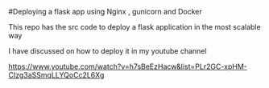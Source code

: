 #Deploying a flask app using Nginx , gunicorn and Docker

This repo has the src code to deploy a flask application in the most scalable way

I have discussed on how to deploy it in my youtube channel 

https://www.youtube.com/watch?v=h7sBeEzHacw&list=PLr2GC-xpHM-CIzg3aSSmqLLYQoCc2L6Xg
